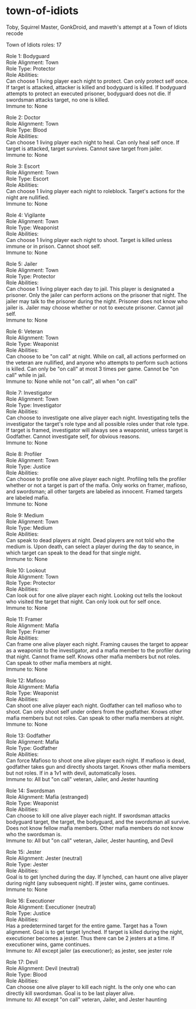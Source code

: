 # town-of-idiots
Toby, Squirrel Master, GonkDroid, and maveth's attempt at a Town of Idiots recode

Town of Idiots roles: 17

Role 1: Bodyguard  
  Role Alignment: Town  
  Role Type: Protector  
  Role Abilities:  
    Can choose 1 living player each night to protect. Can only protect self once. If target is attacked, attacker is killed and bodyguard is killed. If bodyguard attempts to protect an executed prisoner, bodyguard does not die. If swordsman attacks target, no one is killed.  
  Immune to: None  

Role 2: Doctor  
  Role Alignment: Town  
  Role Type: Blood  
  Role Abilities:  
    Can choose 1 living player each night to heal. Can only heal self once. If target is attacked, target survives. Cannot save target from jailer.  
  Immune to: None  

Role 3: Escort  
  Role Alignment: Town  
  Role Type: Escort  
  Role Abilities:  
    Can choose 1 living player each night to roleblock. Target's actions for the night are nullified.  
  Immune to: None  

Role 4: Vigilante  
  Role Alignment: Town  
  Role Type: Weaponist  
  Role Abilities:  
    Can choose 1 living player each night to shoot. Target is killed unless immune or in prison. Cannot shoot self.  
  Immune to: None  

Role 5: Jailer  
  Role Alignment: Town  
  Role Type: Protector  
  Role Abilities:  
    Can choose 1 living player each day to jail. This player is designated a prisoner. Only the jailer can perform actions on the prisoner that night. The jailer may talk to the prisoner during the night. Prisoner does not know who jailer is. Jailer may choose whether or not to execute prisoner. Cannot jail self.  
  Immune to: None  

Role 6: Veteran  
  Role Alignment: Town  
  Role Type: Weaponist  
  Role Abilities:  
    Can choose to be "on call" at night. While on call, all actions performed on the veteran are nullified, and anyone who attempts to perform such actions is killed. Can only be "on call" at most 3 times per game. Cannot be "on call" while in jail.  
  Immune to: None while not "on call", all when "on call"  

Role 7: Investigator  
  Role Alignment: Town  
  Role Type: Investigator  
  Role Abilities:  
    Can choose to investigate one alive player each night. Investigating tells the investigator the target's role type and all possible roles under that role type. If target is framed, investigator will always see a weaponist, unless target is Godfather. Cannot investigate self, for obvious reasons.  
  Immune to: None  

Role 8: Profiler  
  Role Alignment: Town  
  Role Type: Justice  
  Role Abilities:  
    Can choose to profile one alive player each night. Profiling tells the profiler whether or not a target is part of the mafia. Only works on framer, mafioso, and swordsman; all other targets are labeled as innocent. Framed targets are labeled mafia.  
  Immune to: None  

Role 9: Medium  
  Role Alignment: Town  
  Role Type: Medium  
  Role Abilities:  
    Can speak to dead players at night. Dead players are not told who the medium is. Upon death, can select a player during the day to seance, in which target can speak to the dead for that single night.  
  Immune to: None  

Role 10: Lookout  
  Role Alignment: Town  
  Role Type: Protector  
  Role Abilities:  
    Can look out for one alive player each night. Looking out tells the lookout who visited the target that night. Can only look out for self once.  
  Immune to: None  

Role 11: Framer  
  Role Alignment: Mafia  
  Role Type: Framer  
  Role Abilities:  
    Can frame one alive player each night. Framing causes the target to appear as a weaponist to the investigator, and a mafia member to the profiler during that night. Cannot frame self. Knows other mafia members but not roles. Can speak to other mafia members at night.  
  Immune to: None  

Role 12: Mafioso  
  Role Alignment: Mafia  
  Role Type: Weaponist  
  Role Abilities:  
    Can shoot one alive player each night. Godfather can tell mafioso who to shoot. Can only shoot self under orders from the godfather. Knows other mafia members but not roles. Can speak to other mafia members at night.  
  Immune to: None  

Role 13: Godfather  
  Role Alignment: Mafia  
  Role Type: Godfather  
  Role Abilities:  
    Can force Mafioso to shoot one alive player each night. If mafioso is dead, godfather takes gun and directly shoots target. Knows other mafia members but not roles. If in a 1v1 with devil, automatically loses.  
  Immune to: All but "on call" veteran, Jailer, and Jester haunting  

Role 14: Swordsman  
  Role Alignment: Mafia (estranged)  
  Role Type: Weaponist  
  Role Abilities:  
    Can choose to kill one alive player each night. If swordsman attacks bodyguard target, the target, the bodyguard, and the swordsman all survive. Does not know fellow mafia members. Other mafia members do not know who the swordsman is.  
  Immune to: All but "on call" veteran, Jailer, Jester haunting, and Devil  

Role 15: Jester  
  Role Alignment: Jester (neutral)  
  Role Type: Jester  
  Role Abilities:  
    Goal is to get lynched during the day. If lynched, can haunt one alive player during night (any subsequent night). If jester wins, game continues.  
  Immune to: None  

Role 16: Executioner  
  Role Alignment: Executioner (neutral)  
  Role Type: Justice  
  Role Abilities:  
    Has a predetermined target for the entire game. Target has a Town alignment. Goal is to get target lynched. If target is killed during the night, executioner becomes a jester. Thus there can be 2 jesters at a time. If executioner wins, game continues.  
  Immune to: All except jailer (as executioner); as jester, see jester role  

Role 17: Devil  
  Role Alignment: Devil (neutral)  
  Role Type: Blood  
  Role Abilities:  
    Can choose one alive player to kill each night. Is the only one who can directly kill swordsman. Goal is to be last player alive.  
  Immune to: All except "on call" veteran, Jailer, and Jester haunting  
 

